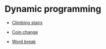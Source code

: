 # Dynamic programming

* [Climbing stairs](problems/climbing-stairs.md)

* [Coin change](problems/coin-change.md)

* [Word break](problems/word-break.md)

